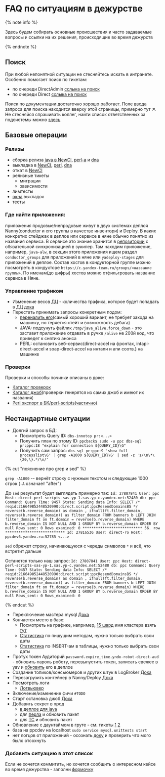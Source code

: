 # FAQ по ситуациям в дежурстве

{% note info %}

Здесь будем собирать основные происшествия и часто задаваемые вопросы и ссылки на их решения, происходящие во время дежурств

{% endnote %}

## Поиск
При любой непонятной ситуации не стесняйтесь искать в интранете. Особенно помогает поиск по тикетам:
- по очереди DirectAdmin [сслыка на поиск](https://search.yandex-team.ru/stsearch?text=&facet.queue=DIRECTADMIN)
- по очереди Direct [сслыка на поиск](https://search.yandex-team.ru/stsearch?text=&facet.queue=DIRECT)

Поиск по документации достаточно хорошо работает. Поле ввода запроса для поиска находится вверху этой страницы, примерно тут ↗.
Не стесняйся спрашивать коллег, найти список ответственных за подсистемы можно [здесь](../reference/who-knows.md)

## Базовые операции

### Релизы


  - сборка релиза [java в NewCI](../guide/releases/release-newci.md), [perl-а](../guide/releases/perl.md) и [dna](../guide/releases/dna.md)
  - выкладка в [NewCI](../processes/regulations_deploy_releases_newci.md), [perl](https://wiki.yandex-team.ru/jeri/app-duty/releases/#vykladkareliza-perl), [dna](https://wiki.yandex-team.ru/jeri/app-duty/releases/#vykladkareliza-dna)
  - откат в [NewCI](../jeri/guide/deploy.md)
  - релизные тикеты
    - миграции
    - зависимости
  - лимтесты
  - [окна](../concepts/releases/deploy-schedule.md) выкладок
  - тесты

### Где найти приложения:
приложения продовые/непродовые живут в двух системах деплоя Nanny(conductor и его группы в качестве инвентори) и Deploy. В каких конкретно стейджах в деплое или сервисе в няне обычно понятно из названия сервиса. В сервисе это знание хранится в [репозитории](https://a.yandex-team.ru/arc/trunk/arcadia/direct/infra/direct-utils/zk-sync/confs/direct-apps.conf.yaml) с обязательной синхронизацией в зукипер.
Там находим приложение, например, `java-alw`, в секции этого приложения ищем раздел `conductor_groups` для приложений в няне или `yadeploy-stages` для приложений в деплое. Состав хостов в кондукторной группе можно посмотреть в кондукторе `https://c.yandex-team.ru/groups/<название группы>`. По именам(до цифры) хостов можно отфильтровать название сервиса в Няне.

### Управление трафиком

- Изменение весов ДЦ - количества трафика, которое будет попадать в ДЦ [дока](../jeri/howto-dc-l7.md)
- Перестать принимать запросы конкретным подом:
  - [переналить его](../jeri/howto-redeploy-pod.md)(самый хороший вариант, не требует захода на машинку, но теряется стейт и возможность дебага)
  - JAVA: подсунуть файлик `/tmp/java_alive.force_down` - это заставит приложение отдавать в ручке `/alive` не 200й код, что приведет к снятию анонса
  - PERL: остановить веб-сервис(direct-accel на фронтах, intapi-direct-accel и soap-direct-accel на интапи и апи соотв.) на машинке

### Проверки

Проверки и способы починки описаны в доке:
- [Каталог проверок](../reference/alerts/example.md)
- [Каталог джоб](../reference/jobs/list/Template.md)(проверки генерятся из самих джоб и имеют их названия)
- [Perl экспорт в БК/perl-scripts(частично)](../reference/bs-export-diag.md)

## Нестандартные ситуации

- Долгий запрос в БД:
  - Посмотреть Query ID: `dbs-innotop pr:<...>`
  - Получить план по этому ID:
`
ppcback$ sudo -u ppc dbs-sql pr:ppc:18 "explain for connection ${QUERY_ID}\G"
`
  - Получить сам запрос: `dbs-sql pr:ppc:9 'show full processlist\G' | grep -A1000 ${QUERY_ID}\G' | sed -z 's/\n\*\{20,\}.*/\n/'`

{% cut "пояснение про grep и sed" %}

`grep -A1000` -- вернёт строку с нужным текстом и следующие 1000 строк (`-A` означает "after")

До `sed` результат будет выглядеть примерно так:
`
           Id: 27807841
         User: ppc
         Host: direct-perl-scripts-sas-yp-1.sas.yp-c.yandex.net:52480
           db: ppc
      Command: Query
         Time: 9457
        State: Sending data
         Info: SELECT /* reqid:216649852448520990:direct.script:ppcResendDomainsBS */ reverse(b.reverse_domain) as domain
                , ifnull(ft.filter_domain, reverse(b.reverse_domain)) as filter_domain
                FROM banners b
                    LEFT JOIN filter_domain ft on ft.domain = reverse(b.reverse_domain)
                WHERE b.reverse_domain IS NOT NULL
                    AND 1
                GROUP BY b.reverse_domain
                ORDER BY null
    Rows_sent: 0
Rows_examined: 0
*************************** 56. row ***************************
           Id: 27816536
         User: direct-ro
         Host: ppcdev6.yandex.ru:52785
<...>
`

`sed` обрежет строку, начинающуюся с череды символов `*` и всё, что встретит дальше

Останется только наш запрос:
`
           Id: 27807841
         User: ppc
         Host: direct-perl-scripts-sas-yp-1.sas.yp-c.yandex.net:52480
           db: ppc
      Command: Query
         Time: 9457
        State: Sending data
         Info: SELECT /* reqid:216649852448520990:direct.script:ppcResendDomainsBS */ reverse(b.reverse_domain) as domain
                , ifnull(ft.filter_domain, reverse(b.reverse_domain)) as filter_domain
                FROM banners b
                    LEFT JOIN filter_domain ft on ft.domain = reverse(b.reverse_domain)
                WHERE b.reverse_domain IS NOT NULL
                    AND 1
                GROUP BY b.reverse_domain
                ORDER BY null
    Rows_sent: 0
Rows_examined: 0
`

{% endcut %}

- Переключение мастера mysql [Дока](../guide/jeri/mysql-change-master.md)
- Кончается место в базе:
  - Посмотреть на графике, например, [15 шард](https://solomon.yandex-team.ru/?project=internal-mdb&cluster=mdb_mdb375dkr3no5kk4bigg&service=mdb&host=sas-59lotys41wcqitwl.db.yandex.net&node=by_host&sensor=*_%2Fvar%2Flib%2Fmysql&node=by_host&graph=auto&threshold=&stack=false&b=7d&e=) имя кластера взять [тут](https://yc.yandex-team.ru/folders/fooa07bcrr7souccreru/managed-mysql?section=list)
  - [Статистика](https://direct.yandex.ru/logviewer/short/q10mPQ_a5AhpZ4) по пишущим методам, нужно только выбрать свои даты
  - [Статистика](https://direct.yandex.ru/logviewer/short/vrn3y5VQ5AhqkM) по INSERT-ам в таблицы, нужно только выбрать свои даты
- Протух токен Аудиторий `password.expire_time.yndx-robot-direct-aud` - обновить пароль роботу, перевыпустить токен, записать свежее в yav и [обновить](../jeri/guide/yadeploy-add-secrets.md) его в деплое
- Создание топиков/консьюмеров и других штук в LogBroker [Дока](../guide/jeri/lb-create-objects.md)
- Перезагрузить контейнер в Nanny/Deploy [Дока](../jeri/howto-redeploy-pod.md)
- Посмотреть логи
  - [Логвьювер](https://direct.yandex.ru/logviewer)
- Включение/изменение фичи `#TODO`
- Старт остановка джоб [Дока](../reference/jobs/jobs-common.md)
- Добавить секрет в прод
  - [в деплое для java](../jeri/guide/yadeploy-add-secrets.md)
  - для [перла](https://a.yandex-team.ru/arcadia/direct/packages/secrets/yandex-dau-secrets-direct-prod/etc/yandex/yav-deploy/direct-production.conf) и обновить пакет
  - для [ТС](https://a.yandex-team.ru/arcadia/direct/packages/secrets/yandex-dau-secrets-direct-test/etc/yandex/yav-deploy/direct-testing.conf) и обновить пакет
- Обновление с даунтаймом в груте - см. тикеты [1](https://st.yandex-team.ru/DIRECT-161511) [2](https://st.yandex-team.ru/DIRECT-163989)
- база на ppcdev на localhost `sudo service mysql.unittests start`
- нет логцов от приложений - осознать [доку](../jeri/logs-pipeline.md) и проверить что мого было отсохнуть

### Добавить ситуацию в этот список

Если не хочется коммитить, но хочется сообщить о интересном кейсе во время дежурства - заполни [формочку](https://forms.yandex-team.ru/surveys/107744/)
